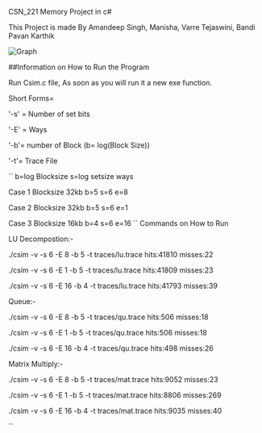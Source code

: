 CSN_221 Memory Project in c#

This Project is made By Amandeep Singh, Manisha, Varre Tejaswini, Bandi Pavan Karthik 



![Graph ](https://user-images.githubusercontent.com/95562400/201736708-b7b937c1-e6f9-4956-b560-ccf071b44be1.png)


##Information on How to Run the Program

Run Csim.c file, As soon as you will run it a new exe function.
 




Short Forms= 

'-s' = Number of set bits

'-E' = Ways
 
'-b'= number of Block (b= log(Block Size))

'-t'= Trace File 

``
b=log Blocksize
s=log setsize
ways 

Case 1
Blocksize 32kb
b=5
s=6
e=8

Case 2
Blocksize 32kb
b=5
s=6
e=1

Case 3
Blocksize 16kb
b=4
s=6
e=16
``
Commands on How to Run 

LU Decompostion:-

./csim -v -s 6 -E 8 -b 5 -t traces/lu.trace   hits:41810 misses:22

./csim -v -s 6 -E 1 -b 5 -t traces/lu.trace   hits:41809 misses:23

./csim -v -s 6 -E 16 -b 4 -t traces/lu.trace  hits:41793 misses:39


Queue:-

./csim -v -s 6 -E 8 -b 5 -t traces/qu.trace     hits:506 misses:18

./csim -v -s 6 -E 1 -b 5 -t traces/qu.trace     hits:506 misses:18

./csim -v -s 6 -E 16 -b 4 -t traces/qu.trace    hits:498 misses:26

Matrix Multiply:-

./csim -v -s 6 -E 8 -b 5 -t traces/mat.trace    hits:9052 misses:23


./csim -v -s 6 -E 1 -b 5 -t traces/mat.trace    hits:8806 misses:269

./csim -v -s 6 -E 16 -b 4 -t traces/mat.trace   hits:9035 misses:40

``

